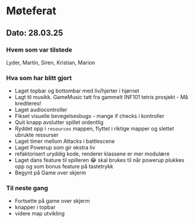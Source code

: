 # Møteferat

## Dato: 28.03.25

### Hvem som var tilstede

Lyder, Martin, Siren, Kristian, Marion

### Hva som har blitt gjort

- Laget topbar og bottombar med liv/hjerter i hjørnet
- Lagt til musikk. GameMusic tatt fra gammelt INF101 tetris prosjekt - Må krediteres!
- Laget audiocontroller
- Fikset visuelle bevegelsesbugs - mange if checks i kontroller
- Quit knapp avslutter spillet ordentlig
- Ryddet opp i `resources` mappen, flyttet i riktige mapper og slettet ubrukte ressurser
- Laget timer mellom Attacks i battlescene
- Laget Powerup som gir ekstra liv
- refaktorisert uryddig kode, renderer klassene er mer modulære
- Laget dans feature til spilleren 😂 skal brukes til når powerup plukkes opp og som bonus feature på tastetrykk
- Begynt på Game over skjerm

### Til neste gang

- Fortsette på game over skjerm
- knapper i topbar
- videre map utvikling
